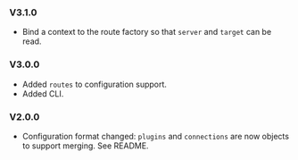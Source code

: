 ### V3.1.0

- Bind a context to the route factory so that `server` and `target` can be read.

### V3.0.0

- Added `routes` to configuration support.
- Added CLI.

### V2.0.0

- Configuration format changed: `plugins` and `connections` are now objects to support merging. See README.
